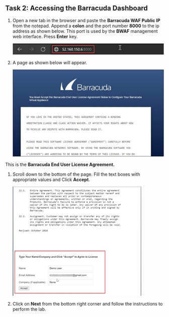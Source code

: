 ## Task 2: Accessing the Barracuda Dashboard   

1. Open a new tab in the browser and paste the **Barracuda WAF Public IP** from the notepad. Append a **colon** and the port number **8000** to the ip address as shown below. This port is used by the **BWAF** management web interface. Press **Enter** key.

    ![](../images/Picture15.png)

1. A page as shown below will appear.

    ![](../images/Picture16.jpg)

  This is the **Barracuda End User License Agreement.**

1. Scroll down to the bottom of the page. Fill the text boxes with appropriate values and Click **Accept**.

   ![](../images/Picture17.jpg)
   
1. Click on **Next** from the bottom right corner and follow the instructions to perform the lab.
